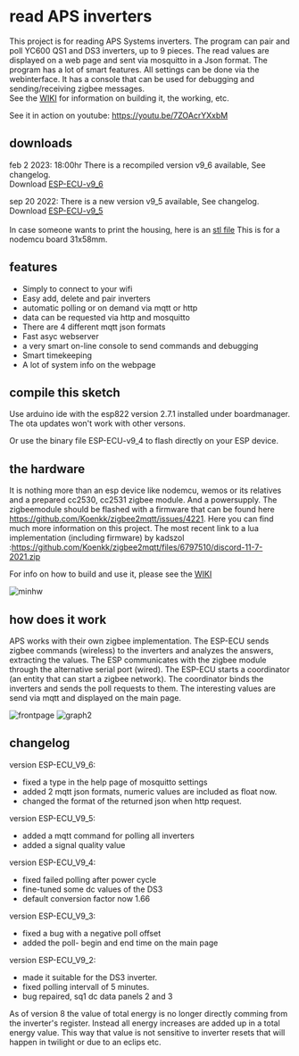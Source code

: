 # read APS inverters
This project is for reading APS Systems inverters. The program can pair and poll YC600 QS1 and DS3 inverters, up to 9 pieces. The read values are displayed on a web page and sent via mosquitto in a Json format.
The program has a lot of smart features. All settings can be done via the webinterface. It has a console that can be used for debugging and sending/receiving zigbee messages.<br>
See the <a href='https://github.com/patience4711/read-APSystems-YC600-QS1-DS3/wiki'>WIKI</a> for information on building it, the working, etc. 

See it in action on youtube: https://youtu.be/7ZOAcrYXxbM

## downloads
feb 2 2023: 18:00hr There is a recompiled version v9_6 available, See changelog.<br>
Download [ESP-ECU-v9_6](https://github.com/patience4711/read-APSystems-YC600-QS1-DS3/blob/main/ESP-ECU-9_6.zip)<br>

sep 20 2022: There is a new version v9_5 available, See changelog.<br>
Download [ESP-ECU-v9_5](https://github.com/patience4711/read-APSystems-YC600-QS1-DS3/blob/main/ESP-ECU-9_5.zip) <br>
<br>In case someone wants to print the housing, here is an [stl file](https://github.com/patience4711/read-APSystems-YC600-QS1-DS3/blob/main/ESP-ECU-housing.zip)
This is for a nodemcu board 31x58mm.

## features
- Simply to connect to your wifi
- Easy add, delete and pair inverters
- automatic polling or on demand via mqtt or http
- data can be requested via http and mosquitto
- There are 4 different mqtt json formats
- Fast asyc webserver
- a very smart on-line console to send commands and debugging
- Smart timekeeping
- A lot of system info on the webpage

## compile this sketch
Use arduino ide with the esp822 version 2.7.1 installed under boardmanager. The ota updates won't work with other versons.

Or use the binary file ESP-ECU-v9_4 to flash directly on your ESP device.

## the hardware
It is nothing more than an esp device like nodemcu, wemos or its relatives and a prepared cc2530, cc2531 zigbee module. And a powersupply.
The zigbeemodule should be flashed with a firmware that can be found here https://github.com/Koenkk/zigbee2mqtt/issues/4221. Here you can find much more information on this project.
The most recent link to a lua implementation (including firmware) by kadszol :https://github.com/Koenkk/zigbee2mqtt/files/6797510/discord-11-7-2021.zip

For info on how to build and use it, please see the <a href='https://github.com/patience4711/read-APSystems-YC600-QS1-DS3/wiki'>WIKI</a>

![minhw](https://user-images.githubusercontent.com/12282915/138685751-98112dfd-8ed8-4185-9de7-c2e2e8f005a9.jpg)
## how does it work
APS works with their own zigbee implementation. The ESP-ECU sends zigbee commands (wireless) to the inverters and analyzes the answers, extracting the values. 
The ESP communicates with the zigbee module through the alternative serial port (wired).
The ESP-ECU starts a coordinator (an entity that can start a zigbee network). The coordinator binds the inverters and sends the poll requests to them.
The interesting values are send via mqtt and displayed on the main page.

![frontpage](https://user-images.githubusercontent.com/12282915/138686152-3b065a7c-88f8-49d6-bf89-c512f82fd562.jpg)
![graph2](https://user-images.githubusercontent.com/12282915/139062602-71e92216-9703-4fc4-acc6-fabf544c4ffd.jpg)

## changelog ##
version ESP-ECU_V9_6:
- fixed a type in the help page of mosquitto settings
- added 2 mqtt json formats, numeric values are included as float now.
- changed the format of the returned json when http request. 

version ESP-ECU_V9_5:
- added a mqtt command for polling all inverters
- added a signal quality value

version ESP-ECU_V9_4:
- fixed failed polling after power cycle
- fine-tuned some dc values of the DS3
- default conversion factor now 1.66
 
version ESP-ECU_V9_3:
- fixed a bug with a negative poll offset
- added the poll- begin and end time on the main page

version ESP-ECU_V9_2:
- made it suitable for the DS3 inverter.
- fixed polling intervall of 5 minutes.
- bug repaired, sq1 dc data panels 2 and 3

As of version 8 the value of total energy is no longer directly comming from the inverter's register. Instead all energy increases are added up in a total energy value. 
This way that value is not sensitive to inverter resets that will happen in twilight or due to an eclips etc.
